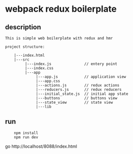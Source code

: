 # webpack redux boilerplate

## description
    This is simple web boilerplate with redux and hmr 

    project structure:
```
    |---index.html
    |---src
         |---index.js               // entery point
         |---index.css         
         |---app
              |---app.js            // application view
              |---app.css
              |---actions.js        // redux actions
              |---reducers.js       // redux reducers
              |---initial_state.js  // initial app state
              |---buttons           // buttons view
              |---state_view        // state view
              |---lib
```

## run

```
    npm install
    npm run dev
```

go http://localhost/8088/index.html